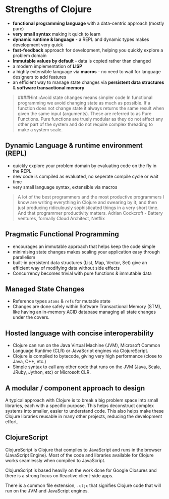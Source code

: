 # Strengths of Clojure

* **functional programming language** with a data-centric approach (mostly pure)
* **very small syntax** making it quick to learn
* **dynamic runtime & language** - a REPL and dynamic types makes development very quick
* **fast-feedback** approach for development, helping you quickly explore a problem domain
* **Immutable values by default** - data is copied rather than changed
* a modern implementation of **LISP**
* a highly extensible language via **macros** - no need to wait for language designers to add features
* an efficient way to manage state changes via **persistent data structures** & **software transactional memory**

> ####Hint::Avoid state changes means simpler code
In functional programming we avoid changing state as much as possible.  If a function does not change state it always returns the same result when given the same input (arguments).  These are referred to as Pure Functions.  Pure functions are truely modular as they do not affect any other part of the system and do not require complex threading to make a system scale.

## Dynamic Language & runtime environment (REPL)
* quickly explore your problem domain by evaluating code on the fly in the REPL
* new code is compiled as evaluated, no seperate compile cycle or wait time
* very small language syntax, extensible via macros

> A lot of the best programmers and the most productive programmers I know are writing everything in Clojure and swearing by it, and then just producing ridiculously sophisticated things in a very short time. And that programmer productivity matters. Adrian Cockcroft - Battery ventures, formally Cloud Architect, Netflix

## Pragmatic Functional Programming
* encourages an immutable approach that helps keep the code simple
* minimising state changes makes scaling your application easy through parallelism
* built-in persistent data structures (List, Map, Vector, Set) give an efficient way of modifying data without side effects
* Concurrency becomes trivial with pure functions & immutable data

## Managed State Changes
* Reference types `atoms` & `refs` for mutable state
* Changes are done safely within Software Transactional Memory (STM), like having an in-memory ACID database managing all state changes under the covers.

## Hosted language with concise interoperability
* Clojure can run on the Java Virtual Machine (JVM), Microsoft Common Language Runtime (CLR) or JavaScript engines via ClojureScript.
* Clojure is compiled to bytecode, giving very high performance (close to Java, C++, etc.)
* Simple syntax to call any other code that runs on the JVM (Java, Scala, JRuby, Jython, etc) or Microsoft CLR.

## A modular / component approach to design
  A typical approach with Clojure is to break a big problem space into small libraries, each with a specific purpose.  This helps deconstruct complex systems into smaller, easier to understand code.  This also helps make these Clojure libraries reusable in many other projects, reducing the development effort.


## ClojureScript

ClojureScript is Clojure that compiles to JavaScript and runs in the browser (JavaScript Engine).  Most of the code and libraries available for Clojure works seamlessly when compiled to JavaScript.

ClojureScript is based heavily on the work done for Google Closures and there is a strong focus on Reactive client-side apps.

There is a common file extension, `.cljc` that signifies Clojure code that will run on the JVM and JavaScript engines.

